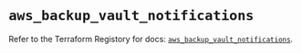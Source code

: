 # `aws_backup_vault_notifications`

Refer to the Terraform Registory for docs: [`aws_backup_vault_notifications`](https://registry.terraform.io/providers/hashicorp/aws/5.6.1/docs/resources/backup_vault_notifications).
